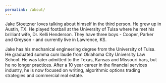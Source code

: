 ```yaml
---
permalink: /about/
---
```


Jake Stoetzner loves talking about himself in the third person. He grew up in Austin, TX. He played football at the University of Tulsa where he met his brilliant wife, Dr. Kelli Henderson. They have three boys - Cooper, Parker and Greyson - and currently live in Lawrence, KS.

Jake has his mechanical engineering degree from the University of Tulsa. He graduated summa cum laude from Oklahoma City University Law School. He was later admitted to the Texas, Kansas and Missouri bars, but he no longer practices. After a 10 year career in the financial services industry, he is now focused on writing, algorithmic options trading strategies and commercial real estate.
